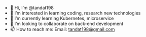 - 👋 Hi, I’m @tandat198
- 👀 I’m interested in learning coding, research new technologies
- 🌱 I’m currently learning Kubernetes, microservice
- 💞️ I’m looking to collaborate on back-end development
- 📫 How to reach me:
    Email: tandat198@gmail.com

<!---
tandat198/tandat198 is a ✨ special ✨ repository because its `README.md` (this file) appears on your GitHub profile.
You can click the Preview link to take a look at your changes.
--->
